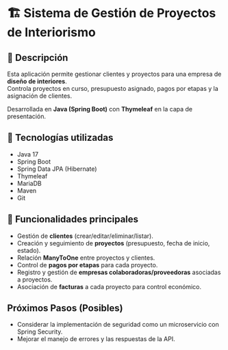 # 🏗️ Sistema de Gestión de Proyectos de Interiorismo

## 📌 Descripción
Esta aplicación permite gestionar clientes y proyectos para una empresa de **diseño de interiores**.  
Controla proyectos en curso, presupuesto asignado, pagos por etapas y la asignación de clientes.

Desarrollada en **Java (Spring Boot)** con **Thymeleaf** en la capa de presentación. 

## 🚀 Tecnologías utilizadas
- Java 17
- Spring Boot
- Spring Data JPA (Hibernate)
- Thymeleaf
- MariaDB 
- Maven
- Git


## 📂 Funcionalidades principales
- Gestión de **clientes** (crear/editar/eliminar/listar).
- Creación y seguimiento de **proyectos** (presupuesto, fecha de inicio, estado).
- Relación **ManyToOne** entre proyectos y clientes.
- Control de **pagos por etapas** para cada proyecto.
- Registro y gestión de **empresas colaboradoras/proveedoras** asociadas a proyectos.
- Asociación de **facturas** a cada proyecto para control económico.



## Próximos Pasos (Posibles)
* Considerar la implementación de seguridad como un microservicio con Spring Security.
* Mejorar el manejo de errores y las respuestas de la API.
